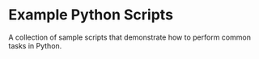 # Example Python Scripts
A collection of sample scripts that demonstrate how to perform common tasks in Python.
